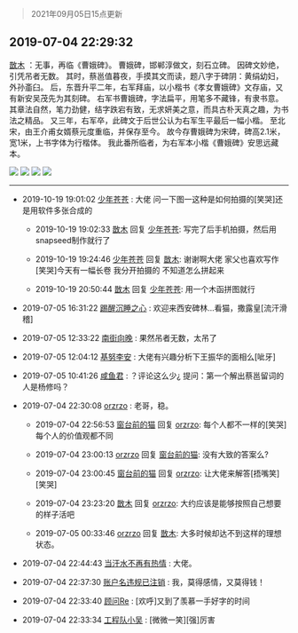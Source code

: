 > 2021年09月05日15点更新
<link rel="stylesheet" href="https://cdn.jsdelivr.net/gh/taotie6/sampleJSON@main/css/photo_show.css">


 ## 2019-07-04 22:29:32 

 [㪚木](https://www.coolapk.com/feed/12572675?shareKey=YWI5NjY2YmMyYTYyNjEzMTc0YzE~) ：无事，再临《曹娥碑》。
曹娥碑，邯郸淳做文，刻石立碑。
因碑文妙绝，引凭吊者无数。
其时，蔡邕值暮夜，手摸其文而读，题八字于碑阴：黄绢幼妇，外孙齑臼。
后，东晋升平二年，右军拜庙，以小楷书《孝女曹娥碑》文存庙，又有新安吴茂先为其刻碑。
右军书曹娥碑，字法扁平，用笔多不藏锋<!--break-->，有隶书意。其章法自然，笔力劲健，结字跌宕有致，无求妍美之意，而具古朴天真之趣，为书法之精品。
又三年，右军卒，此碑文于后世公认为右军生平最后一幅小楷。
至北宋，由王介甫女婿蔡元度重临，并保存至今。
故今存曹娥碑为宋碑，碑高2.1米，宽1米，上书字体为行楷体。
我此番所临者，为右军本小楷《曹娥碑》安思远藏本。 

<div class="album">
<img class="img-item" src="https://image.coolapk.com/feed/2019/0704/22/1081091_adc8df3b_9448_6358@4368x1898.jpeg" />
<img class="img-item" src="https://image.coolapk.com/feed/2019/0704/22/1081091_d28a9172_9448_636@2701x3069.jpeg" />
<img class="img-item" src="https://image.coolapk.com/feed/2019/0704/22/1081091_bf0378c4_9448_6362@2494x3325.jpeg" />
<img class="img-item" src="https://image.coolapk.com/feed/2019/0704/22/1081091_223af8d1_9448_6363@2494x3325.jpeg" />
</div>

 ------- 

- 2019-10-19 19:01:02 [少年苍苍](uid=930697) : 大佬 问一下图一这种是如何拍摄的[笑哭]还是用软件多张合成的 

    - 2019-10-19 19:02:33 [㪚木](uid=1081091) 回复 [少年苍苍](uid=930697): 写完了后手机拍摄，然后用snapseed制作就行了 

    - 2019-10-19 19:24:46 [少年苍苍](uid=930697) 回复 [㪚木](uid=1081091): 谢谢啊大佬 家父也喜欢写作[笑哭]今天有一幅长卷 我分开拍摄的 不知道怎么拼起来 

    - 2019-10-19 20:50:44 [㪚木](uid=1081091) 回复 [少年苍苍](uid=930697): 用一个木函拼图就行 

- 2019-07-05 16:31:22 [踢醒沉睡之心](uid=1036269) : 欢迎来西安碑林...看猫，撒露皇[流汗滑稽] 

- 2019-07-05 12:33:22 [南街向晚](uid=1262639) : 果然吊者无数，太吊了 

- 2019-07-05 12:04:12 [基努李安](uid=2093978) : 大佬有兴趣分析下王振华的面相么[呲牙] 

- 2019-07-05 10:41:26 [咸鱼君](uid=573545) : ？评论这么少¿ 提问：第一个解出蔡邕留词的人是杨修吗？ 

- 2019-07-04 22:30:08 [orzrzo](uid=1007653) : 老哥，稳。 

    - 2019-07-04 22:56:53 [窗台前的猫](uid=2187007) 回复 [orzrzo](uid=1007653): 每个人都不一样的[笑哭]每个人的价值观都不同 

    - 2019-07-04 23:00:13 [orzrzo](uid=1007653) 回复 [窗台前的猫](uid=2187007): 没有大致的答案么? 

    - 2019-07-04 23:00:45 [窗台前的猫](uid=2187007) 回复 [orzrzo](uid=1007653): 让大佬来解答[捂嘴笑][笑哭] 

    - 2019-07-04 23:23:20 [㪚木](uid=1081091) 回复 [orzrzo](uid=1007653): 大约应该是能够按照自己想要的样子活吧 

    - 2019-07-05 00:33:46 [orzrzo](uid=1007653) 回复 [㪚木](uid=1081091): 大多时候却达不到这样的理想状态。 

- 2019-07-04 22:44:43 [当汗水不再有热情](uid=749830) : 大佬。 

- 2019-07-04 22:37:30 [账户名违规已注销](uid=1039732) : 我，莫得感情，又莫得钱！ 

- 2019-07-04 22:33:40 [顾问Re](uid=886479) : [欢呼]又到了羡慕一手好字的时间 

- 2019-07-04 22:33:34 [工程队小吴](uid=970294) : [微微一笑][强]厉害 

